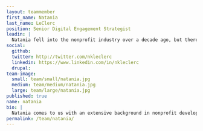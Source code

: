 ```yaml
---
layout: teammember
first_name: Natania
last_name: LeClerc
position: Senior Digital Engagement Strategist
leadin: |
  Natania fell into the nonprofit industry over a decade ago, but there’s nothing accidental about her skill for developing long term engagement solutions for nonprofits.
social:
  github:
  twitter: http://twitter.com/nkleclerc
  linkedin: https://www.linkedin.com/in/nkleclerc
  drupal:
team-image:
  small: team/small/natania.jpg
  medium: team/medium/natania.jpg
  large: team/large/natania.jpg
published: true
name: natania
bio: |
  Natania comes to us with an extensive background in nonprofit development. She’s worked with organizations like Feeding America and Best Friends Animal Society to build enduring and effective fundraising programs, helping them expand their constituencies and support their causes through meaningful campaigns. Natania left lasting impacts on the organizations she touched, and they still use the strategies she put in place. Natania does have a life outside of nonprofit engagement, which includes photography, spending time with her dog, and going to concerts. She says she once stormed the stage at a Beastie Boy concert in the 90’s. Points for bravery, Natania.
permalink: /team/natania/
---
```


